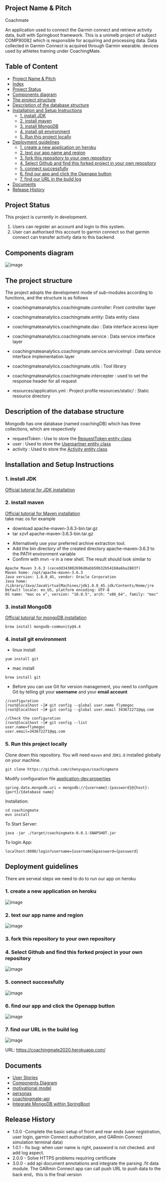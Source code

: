 ## Project Name & Pitch 
Coachmate

An application used to connect the Garmin connect and retrieve activity data, built with Springboot framework.
This is a unimelb project of subject COMP90082 which is responsible for acquiring and processing data.
 Data collected in Garmin Connect is acquired through Garmin wearable. devices used by athletes training under CoachingMate.
 
 ## Table of Content

- [Project Name & Pitch](#project-name---pitch)
- [Index](#Index)
- [Project Status](#project-status)
- [Components diagram](#components-diagram)
- [The project structure](#the-project-structure)
- [Description of the database structure ](#Description-of-the-database-structure )
- [Installation and Setup Instructions](#installation-and-setup-instructions)
  * [1. install JDK](#1-install-jdk)
  * [2. install maven](#2-install-maven)
  * [3. install MongoDB](#3-install-mongodb)
  * [4. install git environment](#4-install-git-environment)
  * [5. Run this project locally](#5-run-this-project-locally)
- [Deployment guidelines](#deployment-guidelines)
  * [1. create a new application on heroku](#1-create-a-new-application-on-heroku)
  * [2. text our app name and region](#2-text-our-app-name-and-region)
  * [3. fork this repository to your own repository](#3-fork-this-repository-to-your-own-repository)
  * [4. Select Github and find this forked project in your own repository](#4-select-github-and-find-this-forked-project-in-your-own-repository)
  * [5. connect successfully](#5-connect-successfully)
  * [6. find our app and click the Openapp button](#6-find-our-app-and-click-the-openapp-button)
  * [7. find our URL in the build log](#7-find-our-url-in-the-build-log)
- [Documents](#documents)
- [Release History](#Release-History)



## Project Status

This project is currently in development. 
1. Users can register an account and login to this system. 
2. User can authorised this account to garmin connect so that garmin connect can transfer activity data to this backend.

## Components diagram
![image](https://github.com/chenyuguo/coachingmate/blob/master/Resources/componentPicture/component%20Diagram.png)


## The project structure
 The project adopts the development mode of sub-modules according to functions, and the structure is as follows
 
- coachingmateanalytics.coachingmate.controller: Front controller layer
- coachingmateanalytics.coachingmate.entity: Data entity class
- coachingmateanalytics.coachingmate.dao : Data interface access layer
- coachingmateanalytics.coachingmate.service : Data service interface layer
- coachingmateanalytics.coachingmate.service.serviceImpl : Data service interface implementation layer
- coachingmateanalytics.coachingmate.utils : Tool library
- coachingmateanalytics.coachingmate.intercepter : used to set the response header for all request

- resources/application.yml : Project profile
resources/static/ : Static resource directory

## Description of the database structure 

Mongodb has one database (named coachingDB) which has three collections, which are respectively
- requestToken : Use to store the [RequestToken entity class](https://github.com/chenyuguo/coachingmate/blob/master/src/main/java/coachingmateanalytics/coachingmate/entity/RequestToken.java)
- user : Used to store the [Userpartner entity class](https://github.com/chenyuguo/coachingmate/blob/master/src/main/java/coachingmateanalytics/coachingmate/entity/UserPartner.java)
- activity : Used to store the [Activity entity class](https://github.com/chenyuguo/coachingmate/blob/master/src/main/java/coachingmateanalytics/coachingmate/entity/Activity.java)


## Installation and Setup Instructions

### 1. install JDK
[Official tutorial for JDK installation](https://docs.oracle.com/javase/10/install/installation-jdk-and-jre-macos.htm#JSJIG-GUID-2FE451B0-9572-4E38-A1A5-568B77B146DE)

### 2. install maven
[Official tutorial for Maven installation](http://maven.apache.org/install.html)<br>
take mac os for example
- download 	apache-maven-3.6.3-bin.tar.gz
- tar xzvf apache-maven-3.6.3-bin.tar.gz
 * Alternatively use your preferred archive extraction tool.
 * Add the bin directory of the created directory apache-maven-3.6.3 to the PATH environment variable
 * Confirm with mvn -v in a new shell. The result should look similar to
```
Apache Maven 3.6.3 (cecedd343002696d0abb50b32b541b8a6ba2883f)
Maven home: /opt/apache-maven-3.6.3
Java version: 1.8.0_45, vendor: Oracle Corporation
Java home: /Library/Java/JavaVirtualMachines/jdk1.8.0_45.jdk/Contents/Home/jre
Default locale: en_US, platform encoding: UTF-8
OS name: "mac os x", version: "10.8.5", arch: "x86_64", family: "mac"
```
### 3. install MongoDB
[Official tutorial for mongoDB installation](https://docs.mongodb.com/manual/tutorial/install-mongodb-on-os-x/)

```
brew install mongodb-community@4.4
```

### 4. install git environment
- linux install
```
yum install git
```
- mac install
```
brew install git
```
- Before you can use Git for version management, you need to configure Git by telling git your **username** and your **email account**
```
//configuration
[root@localhost ~]# git config --global user.name flymegoc
[root@localhost ~]# git config --global user.email 343672271@qq.com

//Check the configuration
[root@localhost ~]# git config --list
user.name=flymegoc
user.email=343672271@qq.com
```

### 5. Run this project locally
Clone down this repository. You will need `maven` and `JDK1.8` installed globally on your machine.  

`git clone https://github.com/chenyuguo/coachingmate`

Modify configuration file
[application-dev.properties](https://github.com/chenyuguo/coachingmate/blob/master/src/main/resources/application-dev.properties)
```
spring.data.mongodb.uri = mongodb://{username}:{password}@{host}:{port}/{database name}

```

Installation:

`cd coachingmate` <br>
`mvn install`  

To Start Server:

`java -jar ./target/coachingmate-0.0.1-SNAPSHOT.jar`  

To login App:

`localhost:8080/login?username={username}&password={password}`  


## Deployment guidelines
There are serveal steps we need to do to run our app on heroku
### 1. create a new application on heroku
![image](https://github.com/chenyuguo/coachingmate/blob/master/Resources/runonserver/picture/pic/1newApp.jpg)

### 2. text our app name and region
![image](https://github.com/chenyuguo/coachingmate/blob/master/Resources/runonserver/picture/pic/2newCreate.jpg)

### 3. fork this repository to your own repository

### 4. Select Github and find this forked project in your own repository
![image](https://github.com/chenyuguo/coachingmate/blob/master/Resources/runonserver/picture/pic/3connect.jpg)

### 5. connect successfully
![image](https://github.com/chenyuguo/coachingmate/blob/master/Resources/runonserver/picture/pic/4success.jpg)

### 6. find our app and click the Openapp button
![image](https://github.com/chenyuguo/coachingmate/blob/master/Resources/runonserver/picture/pic/5open.jpg)

### 7. find our URL in the build log
![image](https://github.com/chenyuguo/coachingmate/blob/master/Resources/runonserver/picture/pic/6.jpg)

URL: <https://coachingmate2020.herokuapp.com/>


## Documents
- [User Stories](https://github.com/chenyuguo/coachingmate/blob/master/docs/UserStories.pdf)
- [Components Diagram](https://github.com/chenyuguo/coachingmate/blob/master/docs/Components%20Diagram.pdf)
- [motivational model](https://github.com/chenyuguo/coachingmate/blob/master/docs/Motivational%20model.pdf)
- [personas](https://github.com/chenyuguo/coachingmate/blob/master/docs/personas.pdf)
- [coachingmate-api](https://github.com/chenyuguo/coachingmate/blob/master/docs/coachingmate-api.pdf)
- [Integrate MongoDB within SpringBoot](https://github.com/chenyuguo/coachingmate/blob/master/docs/Integrate%20MongoDB%20within%20SpringBoot.pdf)

## Release History
- 1.0.0 -Complete the basic setup of front and rear ends (user registration, user login, garmin Connect authorization, and GARmin Connect simulation terminal data)
- 1.0.1 - fix bug: when user name is right, password is not checked. and add log aspect.
- 2.0.0 - Solve HTTPS problems requiring certificate
- 3.0.0 - add api document annotations and integrate the parsing .fit data module. The GARmin Connect app can call push URL to push data to the back end，this is the final version


